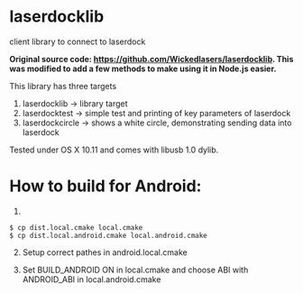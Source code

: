 # laserdocklib

client library to connect to laserdock

**Original source code: https://github.com/Wickedlasers/laserdocklib. This was modified to add a few methods to make using it in Node.js easier.**

This library has three targets

1. laserdocklib -> library target
2. laserdocktest -> simple test and printing of key parameters of laserdock
3. laserdockcircle -> shows a white circle, demonstrating sending data into laserdock

Tested under OS X 10.11 and comes with libusb 1.0 dylib.

# How to build for Android:

1.

```
$ cp dist.local.cmake local.cmake
$ cp dist.local.android.cmake local.android.cmake
```

2. Setup correct pathes in android.local.cmake

3. Set BUILD_ANDROID ON in local.cmake and choose ABI with ANDROID_ABI in local.android.cmake
